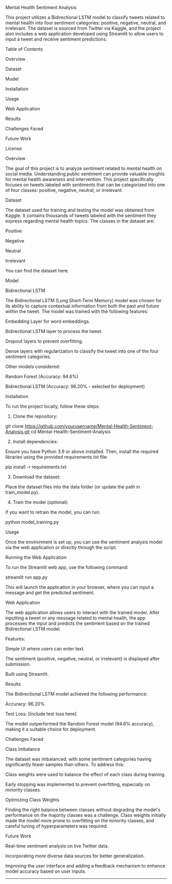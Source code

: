Mental Health Sentiment Analysis

This project utilizes a Bidirectional LSTM model to classify tweets related to mental health into four sentiment categories: positive, negative, neutral, and irrelevant. The dataset is sourced from Twitter via Kaggle, and the project also includes a web application developed using Streamlit to allow users to input a tweet and receive sentiment predictions.

Table of Contents

Overview

Dataset

Model

Installation

Usage

Web Application

Results

Challenges Faced

Future Work

License


Overview

The goal of this project is to analyze sentiment related to mental health on social media. Understanding public sentiment can provide valuable insights for mental health awareness and intervention. This project specifically focuses on tweets labeled with sentiments that can be categorized into one of four classes: positive, negative, neutral, or irrelevant.

Dataset

The dataset used for training and testing the model was obtained from Kaggle. It contains thousands of tweets labeled with the sentiment they express regarding mental health topics. The classes in the dataset are:

Positive

Negative

Neutral

Irrelevant


You can find the dataset here.

Model

Bidirectional LSTM

The Bidirectional LSTM (Long Short-Term Memory) model was chosen for its ability to capture contextual information from both the past and future within the tweet. The model was trained with the following features:

Embedding Layer for word embeddings.

Bidirectional LSTM layer to process the tweet.

Dropout layers to prevent overfitting.

Dense layers with regularization to classify the tweet into one of the four sentiment categories.


Other models considered:

Random Forest (Accuracy: 94.6%)

Bidirectional LSTM (Accuracy: 96.20% - selected for deployment)


Installation

To run the project locally, follow these steps:

1. Clone the repository:

git clone https://github.com/yourusername/Mental-Health-Sentiment-Analysis.git
cd Mental-Health-Sentiment-Analysis

2. Install dependencies:

Ensure you have Python 3.9 or above installed. Then, install the required libraries using the provided requirements.txt file:

pip install -r requirements.txt

3. Download the dataset:

Place the dataset files into the data folder (or update the path in train_model.py).

4. Train the model (optional):


If you want to retrain the model, you can run:

python model_training.py

Usage

Once the environment is set up, you can use the sentiment analysis model via the web application or directly through the script.

Running the Web Application

To run the Streamlit web app, use the following command:

streamlit run app.py

This will launch the application in your browser, where you can input a message and get the predicted sentiment.

Web Application

The web application allows users to interact with the trained model. After inputting a tweet or any message related to mental health, the app processes the input and predicts the sentiment based on the trained Bidirectional LSTM model.

Features:

Simple UI where users can enter text.

The sentiment (positive, negative, neutral, or irrelevant) is displayed after submission.

Built using Streamlit.


Results

The Bidirectional LSTM model achieved the following performance:

Accuracy: 96.20%

Test Loss: [Include test loss here]


The model outperformed the Random Forest model (94.6% accuracy), making it a suitable choice for deployment.

Challenges Faced

Class Imbalance

The dataset was imbalanced, with some sentiment categories having significantly fewer samples than others. To address this:

Class weights were used to balance the effect of each class during training.

Early stopping was implemented to prevent overfitting, especially on minority classes.


Optimizing Class Weights

Finding the right balance between classes without degrading the model's performance on the majority classes was a challenge. Class weights initially made the model more prone to overfitting on the minority classes, and careful tuning of hyperparameters was required.

Future Work

Real-time sentiment analysis on live Twitter data.

Incorporating more diverse data sources for better generalization.

Improving the user interface and adding a feedback mechanism to enhance model accuracy based on user inputs.

---

